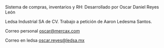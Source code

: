 Sistema de compras, inventarios y RH:
Desarrollado por Oscar Daniel Reyes León

Ledsa Industrial SA de CV.
Trabajo a petición de Aaron Ledesma Santos.

Correo personal
oscar@mercax.com

Correo en ledsa
oscar.reyes@ledsa.mx

